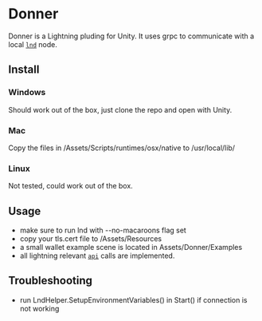# Donner

Donner is a Lightning pluding for Unity. It uses grpc to communicate with a local [`lnd`](https://github.com/lightningnetwork/lnd) node.

## Install

### Windows
Should work out of the box, just clone the repo and open with Unity.

### Mac
Copy the files in /Assets/Scripts/runtimes/osx/native to /usr/local/lib/


### Linux
Not tested, could work out of the box.

## Usage
- make sure to run lnd with --no-macaroons flag set
- copy your tls.cert file to /Assets/Resources
- a small wallet example scene is located in Assets/Donner/Examples
- all lightning relevant [`api`](http://api.lightning.community/) calls are implemented.



## Troubleshooting
- run LndHelper.SetupEnvironmentVariables() in Start() if connection is not working